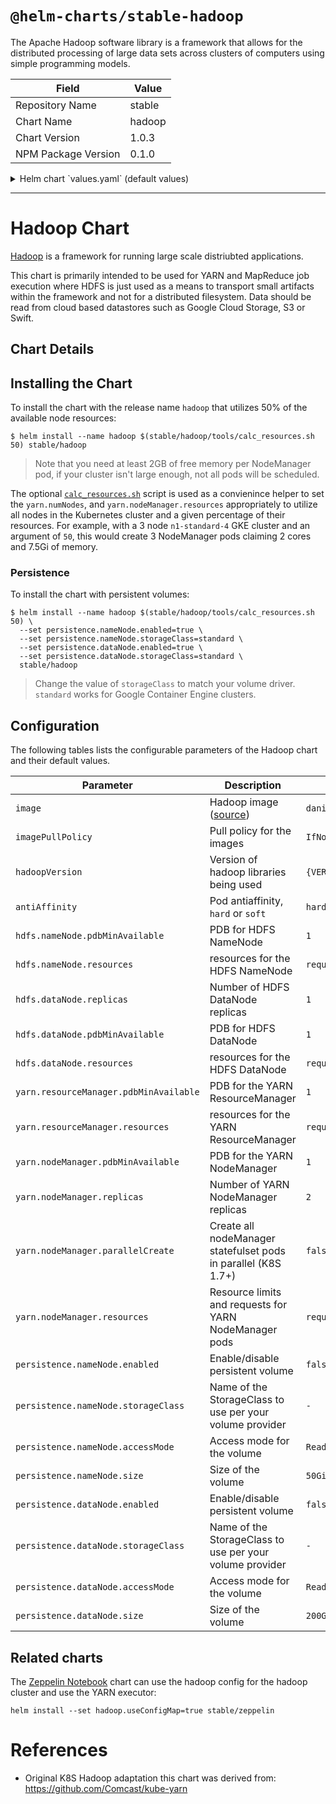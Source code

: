 # `@helm-charts/stable-hadoop`

The Apache Hadoop software library is a framework that allows for the distributed processing of large data sets across clusters of computers using simple programming models.

| Field               | Value  |
| ------------------- | ------ |
| Repository Name     | stable |
| Chart Name          | hadoop |
| Chart Version       | 1.0.3  |
| NPM Package Version | 0.1.0  |

<details>

<summary>Helm chart `values.yaml` (default values)</summary>

```yaml
# The base hadoop image to use for all components.
# See this repo for image build details: https://github.com/Comcast/kube-yarn/tree/master/image
image: danisla/hadoop:2.7.3
imagePullPolicy: IfNotPresent

# The version of the hadoop libraries being used in the image.
hadoopVersion: 2.7.3

# Select anitAffinity as either hard or soft, default is hard
antiAffinity: 'soft'

hdfs:
  nameNode:
    pdbMinAvailable: 1

    resources:
      requests:
        memory: '256Mi'
        cpu: '10m'
      limits:
        memory: '2048Mi'
        cpu: '1000m'

  dataNode:
    replicas: 1

    pdbMinAvailable: 1

    resources:
      requests:
        memory: '256Mi'
        cpu: '10m'
      limits:
        memory: '2048Mi'
        cpu: '1000m'

yarn:
  resourceManager:
    pdbMinAvailable: 1

    resources:
      requests:
        memory: '256Mi'
        cpu: '10m'
      limits:
        memory: '2048Mi'
        cpu: '2000m'

  nodeManager:
    pdbMinAvailable: 1

    # The number of YARN NodeManager instances.
    replicas: 2

    # Create statefulsets in parallel (K8S 1.7+)
    parallelCreate: false

    # CPU and memory resources allocated to each node manager pod.
    # This should be tuned to fit your workload.
    resources:
      requests:
        memory: '2048Mi'
        cpu: '1000m'
      limits:
        memory: '2048Mi'
        cpu: '1000m'

persistence:
  nameNode:
    enabled: false
    storageClass: '-'
    accessMode: ReadWriteOnce
    size: 50Gi

  dataNode:
    enabled: false
    storageClass: '-'
    accessMode: ReadWriteOnce
    size: 200Gi
```

</details>

---

# Hadoop Chart

[Hadoop](https://hadoop.apache.org/) is a framework for running large scale distriubted applications.

This chart is primarily intended to be used for YARN and MapReduce job execution where HDFS is just used as a means to transport small artifacts within the framework and not for a distributed filesystem. Data should be read from cloud based datastores such as Google Cloud Storage, S3 or Swift.

## Chart Details

## Installing the Chart

To install the chart with the release name `hadoop` that utilizes 50% of the available node resources:

```
$ helm install --name hadoop $(stable/hadoop/tools/calc_resources.sh 50) stable/hadoop
```

> Note that you need at least 2GB of free memory per NodeManager pod, if your cluster isn't large enough, not all pods will be scheduled.

The optional [`calc_resources.sh`](./tools/calc_resources.sh) script is used as a convienince helper to set the `yarn.numNodes`, and `yarn.nodeManager.resources` appropriately to utilize all nodes in the Kubernetes cluster and a given percentage of their resources. For example, with a 3 node `n1-standard-4` GKE cluster and an argument of `50`, this would create 3 NodeManager pods claiming 2 cores and 7.5Gi of memory.

### Persistence

To install the chart with persistent volumes:

```
$ helm install --name hadoop $(stable/hadoop/tools/calc_resources.sh 50) \
  --set persistence.nameNode.enabled=true \
  --set persistence.nameNode.storageClass=standard \
  --set persistence.dataNode.enabled=true \
  --set persistence.dataNode.storageClass=standard \
  stable/hadoop
```

> Change the value of `storageClass` to match your volume driver. `standard` works for Google Container Engine clusters.

## Configuration

The following tables lists the configurable parameters of the Hadoop chart and their default values.

| Parameter                              | Description                                                                     | Default                                                           |
| -------------------------------------- | ------------------------------------------------------------------------------- | ----------------------------------------------------------------- |
| `image`                                | Hadoop image ([source](https://github.com/Comcast/kube-yarn/tree/master/image)) | `danisla/hadoop:{VERSION}`                                        |
| `imagePullPolicy`                      | Pull policy for the images                                                      | `IfNotPresent`                                                    |
| `hadoopVersion`                        | Version of hadoop libraries being used                                          | `{VERSION}`                                                       |
| `antiAffinity`                         | Pod antiaffinity, `hard` or `soft`                                              | `hard`                                                            |
| `hdfs.nameNode.pdbMinAvailable`        | PDB for HDFS NameNode                                                           | `1`                                                               |
| `hdfs.nameNode.resources`              | resources for the HDFS NameNode                                                 | `requests:memory=256Mi,cpu=10m,limits:memory=2048Mi,cpu=1000m`    |
| `hdfs.dataNode.replicas`               | Number of HDFS DataNode replicas                                                | `1`                                                               |
| `hdfs.dataNode.pdbMinAvailable`        | PDB for HDFS DataNode                                                           | `1`                                                               |
| `hdfs.dataNode.resources`              | resources for the HDFS DataNode                                                 | `requests:memory=256Mi,cpu=10m,limits:memory=2048Mi,cpu=1000m`    |
| `yarn.resourceManager.pdbMinAvailable` | PDB for the YARN ResourceManager                                                | `1`                                                               |
| `yarn.resourceManager.resources`       | resources for the YARN ResourceManager                                          | `requests:memory=256Mi,cpu=10m,limits:memory=2048Mi,cpu=1000m`    |
| `yarn.nodeManager.pdbMinAvailable`     | PDB for the YARN NodeManager                                                    | `1`                                                               |
| `yarn.nodeManager.replicas`            | Number of YARN NodeManager replicas                                             | `2`                                                               |
| `yarn.nodeManager.parallelCreate`      | Create all nodeManager statefulset pods in parallel (K8S 1.7+)                  | `false`                                                           |
| `yarn.nodeManager.resources`           | Resource limits and requests for YARN NodeManager pods                          | `requests:memory=2048Mi,cpu=1000m,limits:memory=2048Mi,cpu=1000m` |
| `persistence.nameNode.enabled`         | Enable/disable persistent volume                                                | `false`                                                           |
| `persistence.nameNode.storageClass`    | Name of the StorageClass to use per your volume provider                        | `-`                                                               |
| `persistence.nameNode.accessMode`      | Access mode for the volume                                                      | `ReadWriteOnce`                                                   |
| `persistence.nameNode.size`            | Size of the volume                                                              | `50Gi`                                                            |
| `persistence.dataNode.enabled`         | Enable/disable persistent volume                                                | `false`                                                           |
| `persistence.dataNode.storageClass`    | Name of the StorageClass to use per your volume provider                        | `-`                                                               |
| `persistence.dataNode.accessMode`      | Access mode for the volume                                                      | `ReadWriteOnce`                                                   |
| `persistence.dataNode.size`            | Size of the volume                                                              | `200Gi`                                                           |

## Related charts

The [Zeppelin Notebook](https://github.com/kubernetes/charts/tree/master/stable/zeppelin) chart can use the hadoop config for the hadoop cluster and use the YARN executor:

```
helm install --set hadoop.useConfigMap=true stable/zeppelin
```

# References

- Original K8S Hadoop adaptation this chart was derived from: https://github.com/Comcast/kube-yarn
